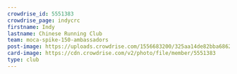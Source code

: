 ```yaml
---
crowdrise_id: 5551383
crowdrise_page: indycrc
firstname: Indy
lastname: Chinese Running Club
team: moca-spike-150-ambassadors
post-image: https://uploads.crowdrise.com/1556683200/325aa14de82bba68622cc8b9f18dffc0.jpg
card-image: https://cdn.crowdrise.com/v2/photo/file/member/5551383
type: club
---
```

